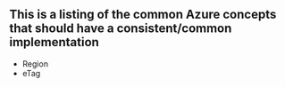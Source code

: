 ## This is a listing of the common Azure concepts that should have a consistent/common implementation

* Region
* eTag